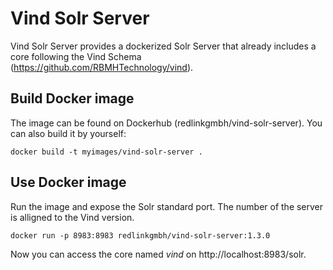 # Vind Solr Server
Vind Solr Server provides a dockerized Solr Server that already includes a core following the Vind Schema (https://github.com/RBMHTechnology/vind).

## Build Docker image
The image can be found on Dockerhub (redlinkgmbh/vind-solr-server). You can also build it by yourself:
```
docker build -t myimages/vind-solr-server .
```

## Use Docker image
Run the image and expose the Solr standard port. The number of the server is alligned to the Vind version.
```
docker run -p 8983:8983 redlinkgmbh/vind-solr-server:1.3.0
```
Now you can access the core named *vind* on http://localhost:8983/solr.
